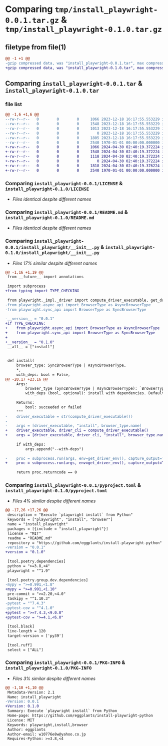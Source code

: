 # Comparing `tmp/install_playwright-0.0.1.tar.gz` & `tmp/install_playwright-0.1.0.tar.gz`

## filetype from file(1)

```diff
@@ -1 +1 @@
-gzip compressed data, was "install_playwright-0.0.1.tar", max compression
+gzip compressed data, was "install_playwright-0.1.0.tar", max compression
```

## Comparing `install_playwright-0.0.1.tar` & `install_playwright-0.1.0.tar`

### file list

```diff
@@ -1,6 +1,6 @@
--rw-r--r--   0        0        0     1066 2023-12-18 16:17:55.553229 install_playwright-0.0.1/LICENSE
--rw-r--r--   0        0        0     1548 2023-12-18 16:17:55.553229 install_playwright-0.0.1/README.md
--rw-r--r--   0        0        0     1013 2023-12-18 16:17:55.553229 install_playwright-0.0.1/install_playwright/__init__.py
--rw-r--r--   0        0        0        0 2023-12-18 16:17:55.553229 install_playwright-0.0.1/install_playwright/py.typed
--rw-r--r--   0        0        0     1805 2023-12-18 16:17:55.553229 install_playwright-0.0.1/pyproject.toml
--rw-r--r--   0        0        0     2540 1970-01-01 00:00:00.000000 install_playwright-0.0.1/PKG-INFO
+-rw-r--r--   0        0        0     1066 2024-04-30 02:40:19.372224 install_playwright-0.1.0/LICENSE
+-rw-r--r--   0        0        0     1548 2024-04-30 02:40:19.372224 install_playwright-0.1.0/README.md
+-rw-r--r--   0        0        0     1118 2024-04-30 02:40:19.372224 install_playwright-0.1.0/install_playwright/__init__.py
+-rw-r--r--   0        0        0        0 2024-04-30 02:40:19.372224 install_playwright-0.1.0/install_playwright/py.typed
+-rw-r--r--   0        0        0     1818 2024-04-30 02:40:19.376224 install_playwright-0.1.0/pyproject.toml
+-rw-r--r--   0        0        0     2540 1970-01-01 00:00:00.000000 install_playwright-0.1.0/PKG-INFO
```

### Comparing `install_playwright-0.0.1/LICENSE` & `install_playwright-0.1.0/LICENSE`

 * *Files identical despite different names*

### Comparing `install_playwright-0.0.1/README.md` & `install_playwright-0.1.0/README.md`

 * *Files identical despite different names*

### Comparing `install_playwright-0.0.1/install_playwright/__init__.py` & `install_playwright-0.1.0/install_playwright/__init__.py`

 * *Files 17% similar despite different names*

```diff
@@ -1,16 +1,19 @@
 from __future__ import annotations
 
 import subprocess
+from typing import TYPE_CHECKING
 
 from playwright._impl._driver import compute_driver_executable, get_driver_env
-from playwright.async_api import BrowserType as AsyncBrowserType
-from playwright.sync_api import BrowserType as SyncBrowserType
 
-__version__ = "0.0.1"
+if TYPE_CHECKING:
+    from playwright.async_api import BrowserType as AsyncBrowserType
+    from playwright.sync_api import BrowserType as SyncBrowserType
+
+__version__ = "0.1.0"
 __all__ = ["install"]
 
 
 def install(
     browser_type: SyncBrowserType | AsyncBrowserType,
     *,
     with_deps: bool = False,
@@ -20,17 +23,16 @@
     Args:
         browser_type (SyncBrowserType | AsyncBrowserType): `BrowserType` object. Example: `p.chrome`
         with_deps (bool, optional): install with dependencies. Defaults to `False`.
 
     Returns:
         bool: succeeded or failed
     """
-    driver_executable = str(compute_driver_executable())
-
-    args = [driver_executable, "install", browser_type.name]
+    driver_executable, driver_cli = compute_driver_executable()
+    args = [driver_executable, driver_cli, "install", browser_type.name]
 
     if with_deps:
         args.append("--with-deps")
 
-    proc = subprocess.run(args, env=get_driver_env(), capture_output=True, text=True)
+    proc = subprocess.run(args, env=get_driver_env(), capture_output=True, text=True, check=False)  # noqa: S603
 
     return proc.returncode == 0
```

### Comparing `install_playwright-0.0.1/pyproject.toml` & `install_playwright-0.1.0/pyproject.toml`

 * *Files 4% similar despite different names*

```diff
@@ -17,26 +17,26 @@
 description = "Execute `playwright install` from Python"
 keywords = ["playwright", "install", "browser"]
 name = "install_playwright"
 packages = [{include = "install_playwright"}]
 license = "MIT"
 readme = "README.md"
 repository = "https://github.com/eggplants/install-playwright-python"
-version = "0.0.1"
+version = "0.1.0"
 
 [tool.poetry.dependencies]
 python = ">=3.8,<4"
 playwright = "^1.9"
 
 [tool.poetry.group.dev.dependencies]
-mypy = ">=0.991,<1.8"
+mypy = ">=0.991,<1.10"
 pre-commit = ">=2.20,<4.0"
 taskipy = "^1.10.3"
-pytest = "^7.4.3"
-pytest-cov = "^4.1.0"
+pytest = ">=7.4.3,<9.0.0"
+pytest-cov = ">=4.1,<6.0"
 
 [tool.black]
 line-length = 120
 target-version = ['py39']
 
 [tool.ruff]
 select = ["ALL"]
```

### Comparing `install_playwright-0.0.1/PKG-INFO` & `install_playwright-0.1.0/PKG-INFO`

 * *Files 3% similar despite different names*

```diff
@@ -1,10 +1,10 @@
 Metadata-Version: 2.1
 Name: install_playwright
-Version: 0.0.1
+Version: 0.1.0
 Summary: Execute `playwright install` from Python
 Home-page: https://github.com/eggplants/install-playwright-python
 License: MIT
 Keywords: playwright,install,browser
 Author: eggplants
 Author-email: w10776e8w@yahoo.co.jp
 Requires-Python: >=3.8,<4
```

